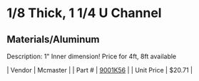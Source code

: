 # 1/8 Thick, 1 1/4 U Channel
## Materials/Aluminum
Description: 	1" Inner dimension! Price for 4ft, 8ft available 

| Vendor | Mcmaster | 
| Part # | [9001K56](http://www.mcmaster.com/) | 
| Unit Price | $20.71 | 

